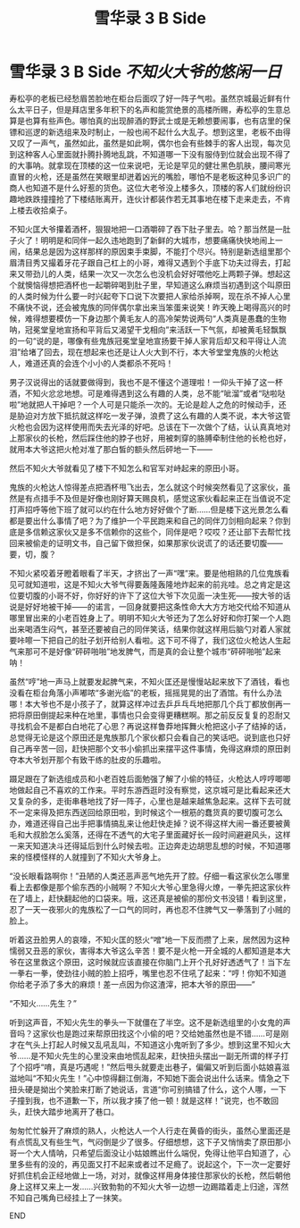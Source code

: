 ﻿---
title: 雪华录 3 B Side
fandom: 薄樱鬼
characters: 原田左之助/不知火匡
rating: General
excerpt: 难得遇到这么有趣的人类，总不能“呲溜”或者“哒啦哒啦”地就把人干掉吧？
sourcenote: 来自阿虚的生贺
---

# 雪华录 3 B Side *不知火大爷的悠闲一日*



寿松亭的老板已经愁眉苦脸地在柜台后面叹了好一阵子气啦。虽然京城最近鲜有什么太平日子，但是拜店里多年积下的名声和能赏绝景的高楼所赐，寿松亭的生意总算是也算有些声色。哪怕真的出现醉酒的野武士或是无赖想要闹事，也有店里的保镖和巡逻的新选组来及时制止，一般也闹不起什么大乱子。想到这里，老板不由得又叹了一声气，虽然如此，虽然是如此啊，偶尔也会有些棘手的客人出现，每次见到这种客人心里面就扑腾扑腾地乱跳，不知道哪一下没有服侍到位就会出现不得了的大事呐。就拿现在顶楼的这一位来说吧，无论是罕见的健壮黑色肌肤，腰间寒光直冒的火枪，还是虽然在笑眼里却迸着凶光的嘴脸，哪怕不是老板这种见多识广的商人也知道不是什么好惹的货色。这位大老爷没上楼多久，顶楼的客人们就纷纷识趣地跌跌撞撞抢了下楼结账离开，连伙计都装作若无其事地在楼下走来走去，不肯上楼去收拾桌子。

不知火匡大爷攥着酒杯，狠狠地把一口酒嚼碎了吞下肚子里去。哈？那当然是一肚子火了！明明是和同伴一起久违地跑到了新鲜的大城市，想要痛痛快快地闹上一闹，结果总是因为这样那样的原因束手束脚，不能打个尽兴。特别是新选组里那个眉清目秀又撮着牙花子跟自己杠上的小哥，难得又遇到个手底下功夫过得去，打起来又带劲儿的人类，结果一次又一次怎么也没机会好好喂他吃上两颗子弹。想起这个就懊恼得想把酒杯也一起嚼碎喝到肚子里，早知道这么麻烦当初遇到这个叫原田的人类时候为什么要一时兴起夸下口说下次要把人家给杀掉啊，现在杀不掉人心里不痛快不说，还会被鬼族的同伴偶尔拿出来当笨蛋来说笑！昨天晚上喝得高兴的时候，难得想要模仿一下身边那个黄毛友人的高冷架势说两句“人类真是愚蠢的生物呐，冠冕堂皇地宣扬和平背后又渴望干戈相向”来活跃一下气氛，却被黄毛轻飘飘的一句“说的是，哪像有些鬼族冠冕堂皇地宣扬要干掉人家背后却又和平得让人流泪”给堵了回去，现在想起来也还是让人火大到不行，本大爷堂堂鬼族的火枪达人，难道还真的会连个小小的人类都杀不死吗！

男子汉说得出的话就要做得到，我也不是不懂这个道理啦！一仰头干掉了这一杯酒，不知火忿忿地想。可是难得遇到这么有趣的人类，总不能“呲溜”或者“哒啦哒啦”地就把人干掉吧？一个人可是只能杀一次的。无论是趁人之危的时候动手，还是胁迫对方放下抵抗就这样吃一发子弹，浪费了这么有趣的人类不说，本大爷这管火枪也会因为这样使用而失去光泽的好吧。总该在下一次做个了结，认认真真地对上那家伙的长枪，然后踩住他的脖子也好，用被刺穿的胳膊牵制住他的长枪也好，就用本大爷这把火枪对准了那白皙的额头然后砰地一下——

然后不知火大爷就看见了楼下不知怎么和官军对峙起来的原田小哥。

鬼族的火枪达人惊得差点把酒杯甩飞出去，怎么就这个时候突然看见了这家伙，虽然是有点措手不及但是好像也刚好算天赐良机，感觉这家伙看起来正在当值说不定打声招呼等他下班了就可以约在什么地方好好做个了断……但是楼下这光景怎么看都是要出什么事情了吧？为了维护一个平民跑来和自己的同伴刀剑相向起来？你到底是多信赖这家伙又是多不信赖你的这些个，同伴是吧？哎哎？还让部下去帮忙找回来被偷走的证明文书，自己留下做担保，如果那家伙说谎了的话还要切腹——要，切，腹？

不知火紧咬着牙瞪着眼看了半天，才挤出了一声“嘿”来。要是他相熟的几位鬼族看见可就知道啦，这是不知火大爷气得要轰隆轰隆地炸起来的前兆哇。总之肯定是这位要切腹的小哥不好，你好好的许下了这位大爷下次见面一决生死——按大爷的话说是好好地被干掉——的诺言，一回身就要把这条性命大大方方地交代给不知道从哪里冒出来的小老百姓身上了。明明不知火大爷还为了怎么好好和你打架一个人跑出来喝酒生闷气，甚至还要被自己的同伴笑话，结果你就这样用后脑勺对着人家就要咔嚓一下把自己的肚子划开给别人看啦。这下可不得了，我们这位火枪达人生起气来那可不是好像“砰砰啪啪”地发脾气，而是真的会让整个城市“砰砰啪啪”起来呐！

虽然“哼”地一声马上就要发起脾气来，不知火匡还是慢慢站起来放下了酒钱，看也没看在柜台角落小声嘟哝“多谢光临”的老板，摇摇晃晃的出了酒馆。有什么办法哪！本大爷也不是小孩子了，就算这样冲过去乒乒乓乓地把那几个兵丁都放倒再一把将原田倒提起来种在地里，事情也只会变得更糟糕啊。那之前反反复复的忍耐又寻找机会不是都白白地花了心思？再说这样鲁莽地挥舞火枪把这小子了结掉的话，总觉得无论是这个原田还是鬼族那几个家伙都只会看自己的笑话吧。说到底也只好自己再辛苦一回，赶快把那个文书小偷抓出来摆平这件事情，免得这麻烦的原田剥夺本大爷划开那个有致干练的肚皮的乐趣啦。

蹑足跟在了新选组成员和小老百姓后面勉强了解了小偷的特征，火枪达人哼哼唧唧地做起自己不喜欢的工作来。平时东游西逛时没有察觉，这京城可是比看起来还大又复杂的多，走街串巷地找了好一阵子，心里也是越来越焦急起来。这样下去可就不一定来得及把东西送回给原田啦，到时候这个一根筋的蠢货真的要切腹可怎么办，难道还得自己出手把事情搞乱来让他赶快走掉？说不得这样大闹一番还要被黄毛和大叔脸怎么奚落，还得在不透气的大宅子里面藏好长一段时间避避风头，这样一来天知道决斗还得延后到什么时候去啦。正边奔走边胡思乱想的时候，不知道哪来的怪模怪样的人就撞到了不知火大爷身上。

“没长眼看路啊你！”丑陋的人类还恶声恶气地先开了腔。仔细一看这家伙怎么哪里看上去都像是那个偷东西的小贼啊？不知火大爷心里急得火燎，一拳先把这家伙杵在了墙上，赶快翻起他的口袋来。哦，这还真是被偷的那份文书没错！看到这里，忍了一天一夜邪火的鬼族松了一口气的同时，再也忍不住脾气又一拳落到了小贼的脸上。

听着这丑脸男人的哀嚎，不知火匡的怒火“噌”地一下反而攒了上来，居然因为这种懦弱又丑恶的家伙，害得本大爷这么辛苦！要不是火枪一开全城的人都知道是本大爷在这里救这个原田，这时候就应该直接在你脑门上开个孔好好透透气了！当下左一拳右一拳，使劲往小贼的脸上招呼，嘴里也忍不住吼了起来：“哼！你知不知道你给老子添了多大的麻烦！差一点因为你这渣滓，把本大爷的原田——”

“不知火……先生？”

听到这声音，不知火先生的拳头一下就僵在了半空。这不是新选组里的小女鬼的声音吗？这家伙也是跑过来帮原田找这个小偷的吧？交给她虽然也是不错……可是刚才在气头上打起人时候又乱吼乱叫，不知道这小鬼听到了多少。想到这里不知火大爷……是不知火先生的心里没来由地慌乱起来，赶快扭头摆出一副无所谓的样子打了个招呼“唷，真是巧遇呢！”然后甩头就要走出巷子，偏偏又听到后面小姑娘喜滋滋地叫“不知火先生！”心中惊得翻江倒海，不知她下面会说出什么话来。情急之下扭头硬是拗出个笑脸来打断了她说话，言道“你可别搞错了什么，这个人哪，一下子撞到我，也不道歉一下，所以我才揍了他一顿！就是这样！”说完，也不敢回头，赶快大踏步地离开了巷口。

匆匆忙忙躲开了麻烦的熟人，火枪达人一个人行走在黄昏的街头，虽然心里面还是有点慌乱又有些生气，气闷倒是少了很多。仔细想想，这下子又悄悄卖了原田那小哥一个大人情呐，只希望后面没让小姑娘瞧出什么端倪，免得让他平白知道了，心里多些有的没的，再见面又打不起来或者过不足瘾了。说起这个，下一次一定要好好抓住机会正经地做上一场，对对，就像这样用身体接住那家伙的长枪，然后朝他身上这样又来上一发……兴致勃勃的不知火大爷一边想一边踢踏着走上归途，浑然不知自己嘴角已经挂上了一抹笑。



END